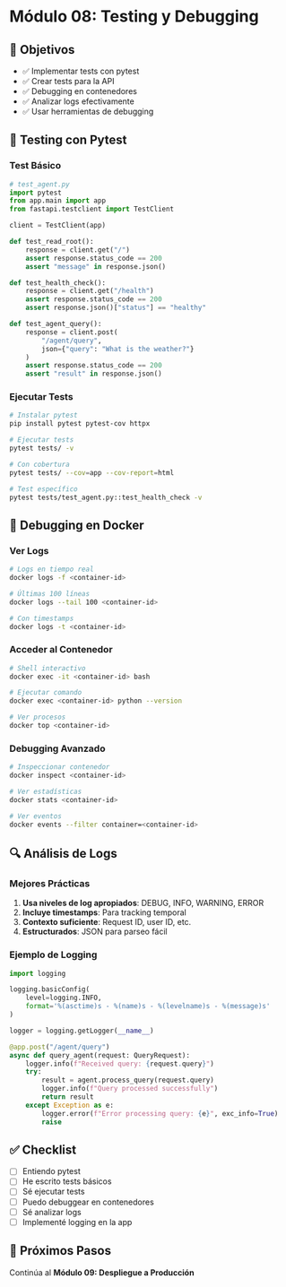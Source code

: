 # Módulo 08: Testing y Debugging

## 🎯 Objetivos

- ✅ Implementar tests con pytest
- ✅ Crear tests para la API
- ✅ Debugging en contenedores
- ✅ Analizar logs efectivamente
- ✅ Usar herramientas de debugging

## 📖 Testing con Pytest

### Test Básico

```python
# test_agent.py
import pytest
from app.main import app
from fastapi.testclient import TestClient

client = TestClient(app)

def test_read_root():
    response = client.get("/")
    assert response.status_code == 200
    assert "message" in response.json()

def test_health_check():
    response = client.get("/health")
    assert response.status_code == 200
    assert response.json()["status"] == "healthy"

def test_agent_query():
    response = client.post(
        "/agent/query",
        json={"query": "What is the weather?"}
    )
    assert response.status_code == 200
    assert "result" in response.json()
```

### Ejecutar Tests

```bash
# Instalar pytest
pip install pytest pytest-cov httpx

# Ejecutar tests
pytest tests/ -v

# Con cobertura
pytest tests/ --cov=app --cov-report=html

# Test específico
pytest tests/test_agent.py::test_health_check -v
```

## 🐛 Debugging en Docker

### Ver Logs

```bash
# Logs en tiempo real
docker logs -f <container-id>

# Últimas 100 líneas
docker logs --tail 100 <container-id>

# Con timestamps
docker logs -t <container-id>
```

### Acceder al Contenedor

```bash
# Shell interactivo
docker exec -it <container-id> bash

# Ejecutar comando
docker exec <container-id> python --version

# Ver procesos
docker top <container-id>
```

### Debugging Avanzado

```bash
# Inspeccionar contenedor
docker inspect <container-id>

# Ver estadísticas
docker stats <container-id>

# Ver eventos
docker events --filter container=<container-id>
```

## 🔍 Análisis de Logs

### Mejores Prácticas

1. **Usa niveles de log apropiados**: DEBUG, INFO, WARNING, ERROR
2. **Incluye timestamps**: Para tracking temporal
3. **Contexto suficiente**: Request ID, user ID, etc.
4. **Estructurados**: JSON para parseo fácil

### Ejemplo de Logging

```python
import logging

logging.basicConfig(
    level=logging.INFO,
    format='%(asctime)s - %(name)s - %(levelname)s - %(message)s'
)

logger = logging.getLogger(__name__)

@app.post("/agent/query")
async def query_agent(request: QueryRequest):
    logger.info(f"Received query: {request.query}")
    try:
        result = agent.process_query(request.query)
        logger.info(f"Query processed successfully")
        return result
    except Exception as e:
        logger.error(f"Error processing query: {e}", exc_info=True)
        raise
```

## ✅ Checklist

- [ ] Entiendo pytest
- [ ] He escrito tests básicos
- [ ] Sé ejecutar tests
- [ ] Puedo debuggear en contenedores
- [ ] Sé analizar logs
- [ ] Implementé logging en la app

## 🎯 Próximos Pasos

Continúa al **Módulo 09: Despliegue a Producción**
